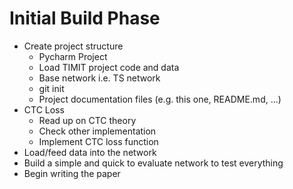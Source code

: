 # Initial Build Phase

* Create project structure
  * Pycharm Project
  * Load TIMIT project code and data
  * Base network i.e. TS network
  * git init
  * Project documentation files (e.g. this one, README.md, ...)
* CTC Loss
  * Read up on CTC theory
  * Check other implementation
  * Implement CTC loss function
* Load/feed data into the network
* Build a simple and quick to evaluate network to test everything
* Begin writing the paper



<!--
# vim: ts=2:sw=2:et:
-->
